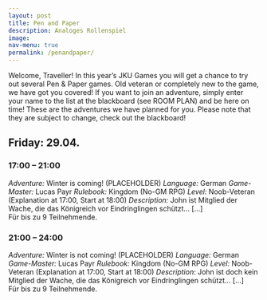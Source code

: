 ```yaml
---
layout: post
title: Pen and Paper
description: Analoges Rollenspiel
image: 
nav-menu: true
permalink: /penandpaper/
---
```


Welcome, Traveller!
In this year’s JKU Games you will get a chance to try out several Pen & Paper games. Old veteran or completely new to the game, we have got you covered!
If you want to join an adventure, simply enter your name to the list at the blackboard (see ROOM PLAN) and be here on time!
These are the adventures we have planned for you. Please note that they are subject to change, check out the blackboard!

## Friday: 29.04.
### 17:00 – 21:00
*Adventure:* Winter is coming! (PLACEHOLDER)
*Language:* German
*Game-Master:* Lucas Payr
*Rulebook:* Kingdom (No-GM RPG)
*Level:* Noob-Veteran (Explanation at 17:00, Start at 18:00)
*Description:* 
John ist Mitglied der Wache, die das Königreich vor Eindringlingen schützt… […] <br>
Für bis zu 9 Teilnehmende.

### 21:00 – 24:00
*Adventure:* Winter is not coming! (PLACEHOLDER)
*Language:* German
*Game-Master:* Lucas Payr
*Rulebook:* Kingdom (No-GM RPG)
*Level:* Noob-Veteran (Explanation at 17:00, Start at 18:00)
*Description:* 
John ist doch kein Mitglied der Wache, die das Königreich vor Eindringlingen schützt… […] <br>
Für bis zu 9 Teilnehmende.
